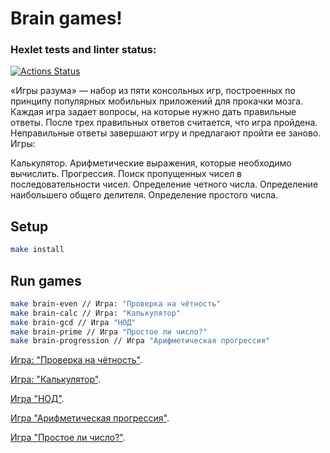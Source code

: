 # Brain games!

### Hexlet tests and linter status:
[![Actions Status](https://github.com/Mikhail-o0/frontend-project-44/actions/workflows/hexlet-check.yml/badge.svg)](https://github.com/Mikhail-o0/frontend-project-44/actions)

«Игры разума» — набор из пяти консольных игр, построенных по принципу популярных мобильных приложений для прокачки мозга. Каждая игра задает вопросы, на которые нужно дать правильные ответы. После трех правильных ответов считается, что игра пройдена. Неправильные ответы завершают игру и предлагают пройти ее заново. Игры:

Калькулятор. Арифметические выражения, которые необходимо вычислить.
Прогрессия. Поиск пропущенных чисел в последовательности чисел.
Определение четного числа.
Определение наибольшего общего делителя.
Определение простого числа.


## Setup

```bash
make install
```

## Run games

```bash
make brain-even // Игра: "Проверка на чётность"
make brain-calc // Игра: "Калькулятор"
make brain-gcd // Игра "НОД"
make brain-prime // Игра "Простое ли число?"
make brain-progression // Игра "Арифметическая прогрессия"
```

[Игра: "Проверка на чётность"](https://asciinema.org/connect/b90c4bdd-7014-44db-99d0-b3586ecf0e8d).

[Игра: "Калькулятор"](https://asciinema.org/a/qgcX2HSypPvqu05nN2IVENUgV).

[Игра "НОД"](https://asciinema.org/a/5cmkUKFbVcP5H7pdJYVUemfmC).

[Игра "Арифметическая прогрессия"](https://asciinema.org/a/N1hgvh5ajLGJTwxfN8a91Hr3L).

[Игра "Простое ли число?"](https://asciinema.org/a/gn15WPt2gSxkK61CwKs7q3TMm).
